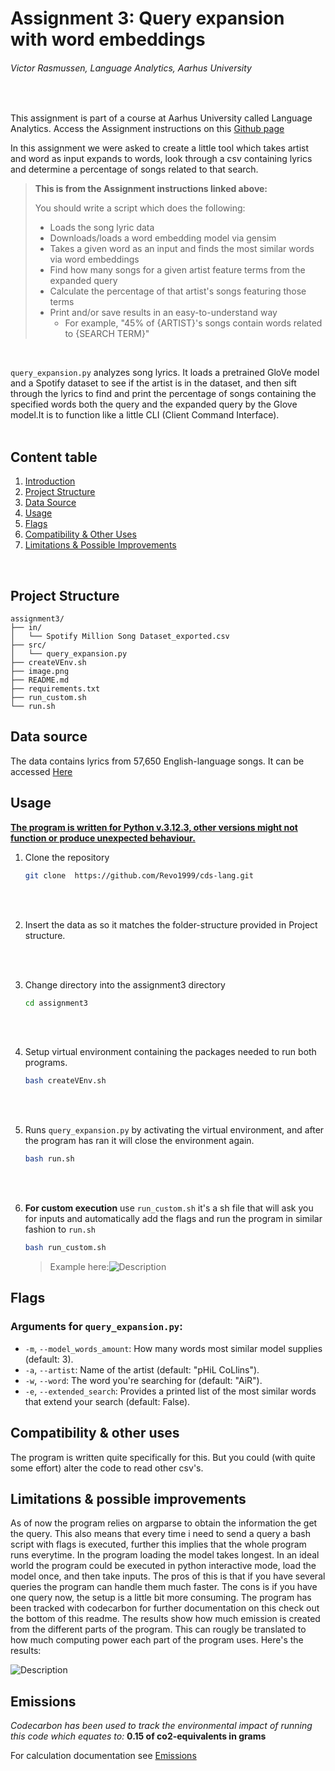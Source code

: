 # Assignment 3: Query expansion with word embeddings


###### Victor Rasmussen, Language Analytics, Aarhus University 
<br>

This assignment is part of a course at Aarhus University called Language Analytics. Access the Assignment instructions on this [Github page](https://github.com/CDS-AU-DK/cds-language/tree/main/assignments/assignment3) 

In this assignment we were asked to create a little tool which takes artist and word as input expands to words, look through a csv containing lyrics and determine a percentage of songs related to that search.

> **This is from the Assignment instructions linked above:** <br>
>
>   You should write a script which does the following:
> - Loads the song lyric data
> - Downloads/loads a word embedding model via gensim
> - Takes a given word as an input and finds the most similar words via word embeddings
> - Find how many songs for a given artist feature terms from the expanded query
> - Calculate the percentage of that artist's songs featuring those terms
> - Print and/or save results in an easy-to-understand way
>   - For example, "45% of {ARTIST}'s songs contain words related to {SEARCH TERM}"

<br>

```query_expansion.py``` analyzes song lyrics. It loads a pretrained GloVe model and a Spotify dataset to see if the artist is in the dataset, and then sift through the lyrics to find and print the percentage of songs containing the specified words both the query and the expanded query by the Glove model.It is to function like a little CLI (Client Command Interface).
<br><br>

## Content table

1. [Introduction](#assignment-3-query-expansion-with-word-embeddings)
2. [Project Structure](#project-structure)
3. [Data Source](#data-source)
4. [Usage](#usage)
5. [Flags](#flags)
6. [Compatibility & Other Uses](#compatibility--other-uses)
7. [Limitations & Possible Improvements](#limitations--possible-improvements)
<br>



## Project Structure

```
assignment3/
├── in/
│   └── Spotify Million Song Dataset_exported.csv
├── src/
│   └── query_expansion.py
├── createVEnv.sh
├── image.png
├── README.md
├── requirements.txt
├── run_custom.sh
└── run.sh
```

## Data source

The data contains lyrics from 57,650 English-language songs. It can be accessed [Here](https://www.kaggle.com/datasets/joebeachcapital/57651-spotify-songs)


## Usage

**<u> The program is written for Python v.3.12.3, other versions might not function or produce unexpected behaviour. </u>**

1. Clone the repository

    ``` sh
    git clone  https://github.com/Revo1999/cds-lang.git
    ```

<br><br>

2. Insert the data as so it matches the folder-structure provided in Project structure.

<br><br>

3. Change directory into the assignment3 directory <br>
    ``` sh
    cd assignment3
    ```

    <br><br>

4. Setup virtual environment containing the packages needed to run both programs. <br>
    ``` sh
    bash createVEnv.sh
    ```

<br><br>

5. Runs ```query_expansion.py``` by activating the virtual environment, and after the program has ran it will close the environment again.<br>
    ``` sh
    bash run.sh
    ```

 <br><br>

 6. **For custom execution** use ```run_custom.sh``` it's a sh file that will ask you for inputs and automatically add the flags and run the program in similar fashion to ```run.sh```
    ``` sh
    bash run_custom.sh
    ```
    
    > Example here:![Description](image.png?raw=true)
    
## Flags
### Arguments for ```query_expansion.py```:

- `-m`, `--model_words_amount`: How many words most similar model supplies (default: 3).
- `-a`, `--artist`: Name of the artist (default: "pHiL CoLlins").
- `-w`, `--word`: The word you're searching for (default: "AiR").
- `-e`, `--extended_search`: Provides a printed list of the most similar words that extend your search (default: False).



## Compatibility & other uses

The program is written quite specifically for this. But you could (with quite some effort) alter the code to read other csv's.


## Limitations & possible improvements

As of now the program relies on argparse to obtain the information the get the query. This also means that every time i need to send a query a bash script with flags is executed, further this implies that the whole program runs everytime. In the program loading the model takes longest. In an ideal world the program could be executed in python interactive mode, load the model once, and then take inputs. The pros of this is that if you have several queries the program can handle them much faster. The cons is if you have one query now, the setup is a little bit more consuming. The program has been tracked with codecarbon for further documentation on this check out the bottom of this readme. The results show how much emission is created from the different parts of the program. This can rougly be translated to how much computing power each part of the program uses. Here's the results:

![Description](https://github.com/Revo1999/cds-lang/blob/main/emissions(assignment5)/out/assignment3_emissions.png?raw=true)

## Emissions

*Codecarbon has been used to track the environmental impact of running this code which equates to:* **0.15 of co2-equivalents in grams**

For calculation documentation see [Emissions](https://github.com/Revo1999/cds-lang/tree/main/emissions(assignment5))





